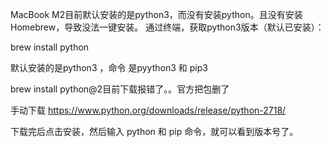 

MacBook M2目前默认安装的是python3，而没有安装python。且没有安装Homebrew，导致没法一键安装。
通过终端，获取python3版本（默认已安装）：

brew install python



默认安装的是python3 ，命令 是pyython3 和 pip3

brew install python@2目前下载报错了。。官方把包删了

手动下载
https://www.python.org/downloads/release/python-2718/


下载完后点击安装，然后输入
python 和 pip 命令，就可以看到版本号了。